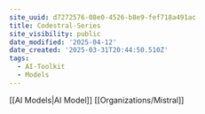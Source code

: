 ```yaml
---
site_uuid: d7272576-08e0-4526-b8e9-fef718a491ac
title: Codestral-Series
site_visibility: public
date_modified: '2025-04-12'
date_created: '2025-03-31T20:44:50.510Z'
tags:
  - AI-Toolkit
  - Models
---
```




















































[[AI Models|AI Model]]
[[Organizations/Mistral]]